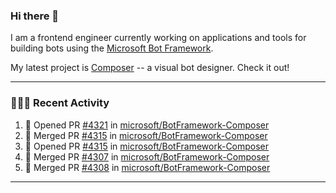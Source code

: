 ### Hi there 👋

I am a frontend engineer currently working on applications and tools for building bots using the [Microsoft Bot Framework](https://dev.botframework.com/).

My latest project is [Composer](https://github.com/microsoft/BotFramework-Composer) -- a visual bot designer. Check it out!

---

### 👨🏻‍💻 Recent Activity

<!--START_SECTION:activity-->
1. 💪 Opened PR [#4321](https://github.com/microsoft/BotFramework-Composer/pull/4321) in [microsoft/BotFramework-Composer](https://github.com/microsoft/BotFramework-Composer)
2. 🎉 Merged PR [#4315](https://github.com/microsoft/BotFramework-Composer/pull/4315) in [microsoft/BotFramework-Composer](https://github.com/microsoft/BotFramework-Composer)
3. 💪 Opened PR [#4315](https://github.com/microsoft/BotFramework-Composer/pull/4315) in [microsoft/BotFramework-Composer](https://github.com/microsoft/BotFramework-Composer)
4. 🎉 Merged PR [#4307](https://github.com/microsoft/BotFramework-Composer/pull/4307) in [microsoft/BotFramework-Composer](https://github.com/microsoft/BotFramework-Composer)
5. 🎉 Merged PR [#4308](https://github.com/microsoft/BotFramework-Composer/pull/4308) in [microsoft/BotFramework-Composer](https://github.com/microsoft/BotFramework-Composer)
<!--END_SECTION:activity-->

---

<!--
**a-b-r-o-w-n/a-b-r-o-w-n** is a ✨ _special_ ✨ repository because its `README.md` (this file) appears on your GitHub profile.

Here are some ideas to get you started:

- 🔭 I’m currently working on ...
- 🌱 I’m currently learning ...
- 👯 I’m looking to collaborate on ...
- 🤔 I’m looking for help with ...
- 💬 Ask me about ...
- 📫 How to reach me: ...
- 😄 Pronouns: ...
- ⚡ Fun fact: ...
-->
